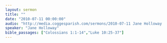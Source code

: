 ```yaml
---
layout: sermon
title: ""
date: "2010-07-11 00:00:00"
audio: "http://media.coggesparish.com/sermons/2010-07-11 Jane Holloway.mp3"
speaker: "Jane Holloway"
bible_passages: ["Colossians 1:1-14","Luke 10:25-37"]
---
```

